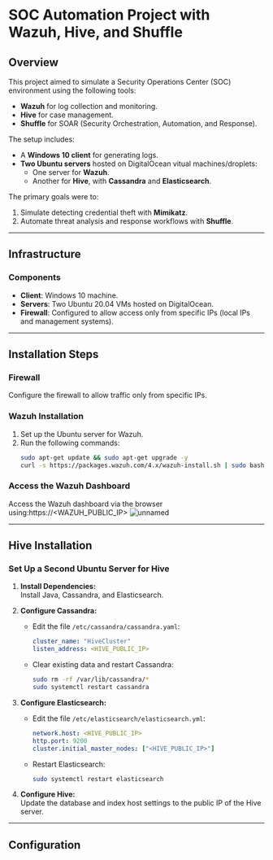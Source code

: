 # SOC Automation Project with Wazuh, Hive, and Shuffle

## Overview
This project aimed to simulate a Security Operations Center (SOC) environment using the following tools:
- **Wazuh** for log collection and monitoring.
- **Hive** for case management.
- **Shuffle** for SOAR (Security Orchestration, Automation, and Response).

The setup includes:
- A **Windows 10 client** for generating logs.
- **Two Ubuntu servers** hosted on DigitalOcean vitual machines/droplets:
  - One server for **Wazuh**.
  - Another for **Hive**, with **Cassandra** and **Elasticsearch**.
  
The primary goals were to:
1. Simulate detecting credential theft with **Mimikatz**.
2. Automate threat analysis and response workflows with **Shuffle**.

---

## Infrastructure
### Components
- **Client**: Windows 10 machine.
- **Servers**: Two Ubuntu 20.04 VMs hosted on DigitalOcean.
- **Firewall**: Configured to allow access only from specific IPs (local IPs and management systems).

---

## Installation Steps
### Firewall
Configure the firewall to allow traffic only from specific IPs.

### Wazuh Installation
1. Set up the Ubuntu server for Wazuh.
2. Run the following commands:
   ```bash
   sudo apt-get update && sudo apt-get upgrade -y
   curl -s https://packages.wazuh.com/4.x/wazuh-install.sh | sudo bash

### Access the Wazuh Dashboard
Access the Wazuh dashboard via the browser using:https://<WAZUH_PUBLIC_IP>
![unnamed](https://github.com/user-attachments/assets/f3c401c5-326a-4814-9185-0d3958f5e6fc)


---

## Hive Installation

### Set Up a Second Ubuntu Server for Hive
1. **Install Dependencies:**  
   Install Java, Cassandra, and Elasticsearch.

2. **Configure Cassandra:**  
   - Edit the file `/etc/cassandra/cassandra.yaml`:
     ```yaml
     cluster_name: "HiveCluster"
     listen_address: <HIVE_PUBLIC_IP>
     ```
   - Clear existing data and restart Cassandra:
     ```bash
     sudo rm -rf /var/lib/cassandra/*
     sudo systemctl restart cassandra
     ```

3. **Configure Elasticsearch:**  
   - Edit the file `/etc/elasticsearch/elasticsearch.yml`:
     ```yaml
     network.host: <HIVE_PUBLIC_IP>
     http.port: 9200
     cluster.initial_master_nodes: ["<HIVE_PUBLIC_IP>"]
     ```
   - Restart Elasticsearch:
     ```bash
     sudo systemctl restart elasticsearch
     ```

4. **Configure Hive:**  
   Update the database and index host settings to the public IP of the Hive server.

---

## Configuration



